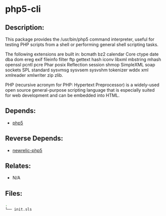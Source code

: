 # php5-cli

## Description:

This package provides the /usr/bin/php5 command interpreter, useful for testing PHP scripts from a shell or performing general shell scripting tasks.

The following extensions are built in: bcmath bz2 calendar Core ctype date dba dom ereg exif fileinfo filter ftp gettext hash iconv libxml mbstring mhash openssl pcntl pcre Phar posix Reflection session shmop SimpleXML soap sockets SPL standard sysvmsg sysvsem sysvshm tokenizer wddx xml xmlreader xmlwriter zip zlib.

PHP (recursive acronym for PHP: Hypertext Preprocessor) is a widely-used open source general-purpose scripting language that is especially suited for web development and can be embedded into HTML.

## Depends:

  -  [php5](/salt/php5)

## Reverse Depends:

  -  [newrelic-php5](/salt/newrelic-php5)

## Relates:

  -  N/A

## Files:

```bash
.
└── init.sls
```
